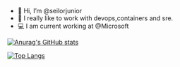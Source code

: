 - 👋 Hi, I’m @seilorjunior
- 🐋 I really like to work with devops,containers and sre.
- 💻 I am current working at @Microsoft 


[![Anurag's GitHub stats](https://github-readme-stats.vercel.app/api?username=seilorjunior&show_icons=true&theme=radical)](https://github.com/anuraghazra/github-readme-stats)

[![Top Langs](https://github-readme-stats.vercel.app/api/top-langs/?username=seilorjunior)](https://github.com/anuraghazra/github-readme-stats)

<!---
seilorjunior/seilorjunior is a ✨ special ✨ repository because its `README.md` (this file) appears on your GitHub profile.
You can click the Preview link to take a look at your changes.
--->
